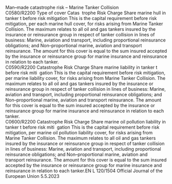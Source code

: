  
Man–made catastrophe 
risk – Marine Tanker 
Collision  
C0580/R2200  Type of cover Catas ­
trophe Risk Charge Share 
marine hull in tanker t 
before risk mitigation  This is the capital requirement before risk mitigation, per each marine hull cover, 
for risks arising from Marine Tanker Collision. 
The maximum relates to all oil and gas tankers insured by the insurance or 
reinsurance group in respect of tanker collision in lines of business: 
Marine, aviation and transport, including proportional reinsurance obligations; 
and 
Non–proportional marine, aviation and transport reinsurance. 
The amount for this cover is equal to the sum insured accepted by the insurance 
or reinsurance group for marine insurance and reinsurance in relation to each 
tanker.  
C0590/R2200  Catastrophe Risk Charge 
Share marine liability in 
tanker t before risk miti ­
gation  This is the capital requirement before risk mitigation, per marine liability cover, 
for risks arising from Marine Tanker Collision. 
The maximum relates to all oil and gas tankers insured by the insurance or 
reinsurance group in respect of tanker collision in lines of business: 
Marine, aviation and transport, including proportional reinsurance obligations; 
and 
Non–proportional marine, aviation and transport reinsurance. 
The amount for this cover is equal to the sum insured accepted by the insurance 
or reinsurance group for marine insurance and reinsurance in relation to each 
tanker.  
C0600/R2200  Catastrophe Risk Charge 
Share marine oil 
pollution liability in 
tanker t before risk miti ­
gation  This is the capital requirement before risk mitigation, per marine oil pollution 
liability cover, for risks arising from Marine Tanker Collision. 
The maximum relates to all oil and gas tankers insured by the insurance or 
reinsurance group in respect of tanker collision in lines of business: 
Marine, aviation and transport, including proportional reinsurance obligations; 
and 
Non–proportional marine, aviation and transport reinsurance. 
The amount for this cover is equal to the sum insured accepted by the insurance 
or reinsurance group for marine insurance and reinsurance in relation to each 
tanker.EN  L 120/1504 Official Journal of the European Union 5.5.2023